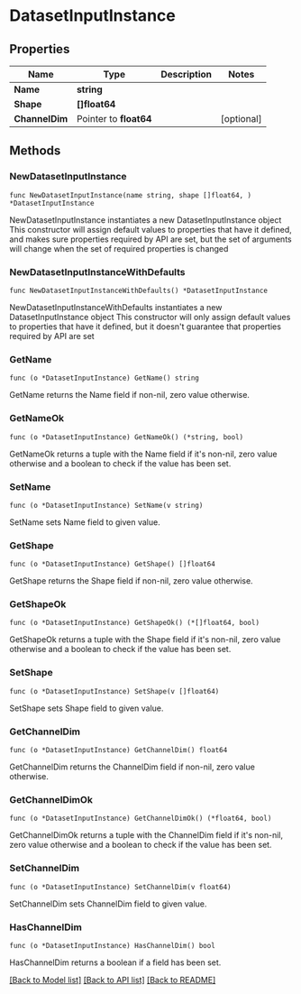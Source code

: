 # DatasetInputInstance

## Properties

Name | Type | Description | Notes
------------ | ------------- | ------------- | -------------
**Name** | **string** |  | 
**Shape** | **[]float64** |  | 
**ChannelDim** | Pointer to **float64** |  | [optional] 

## Methods

### NewDatasetInputInstance

`func NewDatasetInputInstance(name string, shape []float64, ) *DatasetInputInstance`

NewDatasetInputInstance instantiates a new DatasetInputInstance object
This constructor will assign default values to properties that have it defined,
and makes sure properties required by API are set, but the set of arguments
will change when the set of required properties is changed

### NewDatasetInputInstanceWithDefaults

`func NewDatasetInputInstanceWithDefaults() *DatasetInputInstance`

NewDatasetInputInstanceWithDefaults instantiates a new DatasetInputInstance object
This constructor will only assign default values to properties that have it defined,
but it doesn't guarantee that properties required by API are set

### GetName

`func (o *DatasetInputInstance) GetName() string`

GetName returns the Name field if non-nil, zero value otherwise.

### GetNameOk

`func (o *DatasetInputInstance) GetNameOk() (*string, bool)`

GetNameOk returns a tuple with the Name field if it's non-nil, zero value otherwise
and a boolean to check if the value has been set.

### SetName

`func (o *DatasetInputInstance) SetName(v string)`

SetName sets Name field to given value.


### GetShape

`func (o *DatasetInputInstance) GetShape() []float64`

GetShape returns the Shape field if non-nil, zero value otherwise.

### GetShapeOk

`func (o *DatasetInputInstance) GetShapeOk() (*[]float64, bool)`

GetShapeOk returns a tuple with the Shape field if it's non-nil, zero value otherwise
and a boolean to check if the value has been set.

### SetShape

`func (o *DatasetInputInstance) SetShape(v []float64)`

SetShape sets Shape field to given value.


### GetChannelDim

`func (o *DatasetInputInstance) GetChannelDim() float64`

GetChannelDim returns the ChannelDim field if non-nil, zero value otherwise.

### GetChannelDimOk

`func (o *DatasetInputInstance) GetChannelDimOk() (*float64, bool)`

GetChannelDimOk returns a tuple with the ChannelDim field if it's non-nil, zero value otherwise
and a boolean to check if the value has been set.

### SetChannelDim

`func (o *DatasetInputInstance) SetChannelDim(v float64)`

SetChannelDim sets ChannelDim field to given value.

### HasChannelDim

`func (o *DatasetInputInstance) HasChannelDim() bool`

HasChannelDim returns a boolean if a field has been set.


[[Back to Model list]](../README.md#documentation-for-models) [[Back to API list]](../README.md#documentation-for-api-endpoints) [[Back to README]](../README.md)


